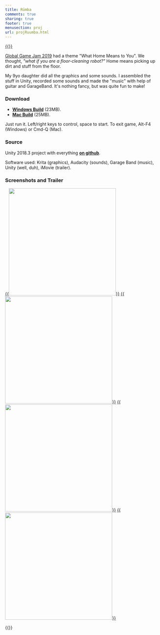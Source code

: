 ```yaml
---
title: Rūmba
comments: true
sharing: true
footer: true
menusection: proj
url: projRuumba.html
---
```


[{{<imgright src="/img/games/Ruumba0.png" width="200">}}](/img/games/Ruumba0.png)

[Global Game Jam 2019](https://globalgamejam.org/2019/games) had a theme "What Home Means to You".
We thought, *"what if you are a floor-cleaning robot?"* Home means
picking up dirt and stuff from the floor.

My 9yo daughter did all the graphics and some sounds. I assembled the stuff in Unity,
recorded some sounds and made the "music" with help of guitar and GarageBand. It's nothing fancy, but
was quite fun to make!


### Download

* [**Windows Build**](/files/games/GGJ2019_Ruumba/Ruumba_Windows.zip) (23MB).
* [**Mac Build**](/files/games/GGJ2019_Ruumba/Ruumba_Mac.zip) (25MB).

Just run it. Left/right keys to control, space to start. To exit game, Alt-F4 (Windows) or Cmd-Q (Mac).


### Source

Unity 2018.3 project with everything [**on github**](https://github.com/aras-p/ggj19-rumba).

Software used: Krita (graphics), Audacity (sounds), Garage Band (music), Unity (well, duh), iMovie (trailer).


### Screenshots and Trailer

[{{<img src="/img/games/Ruumba1.jpg" width="350">}}](/img/games/Ruumba1.jpg)
[{{<img src="/img/games/Ruumba2.jpg" width="350">}}](/img/games/Ruumba2.jpg)
[{{<img src="/img/games/Ruumba3.jpg" width="350">}}](/img/games/Ruumba3.jpg)
[{{<img src="/img/games/Ruumba4.jpg" width="350">}}](/img/games/Ruumba4.jpg)

{{<youtube h6uZx8npe6M>}}
